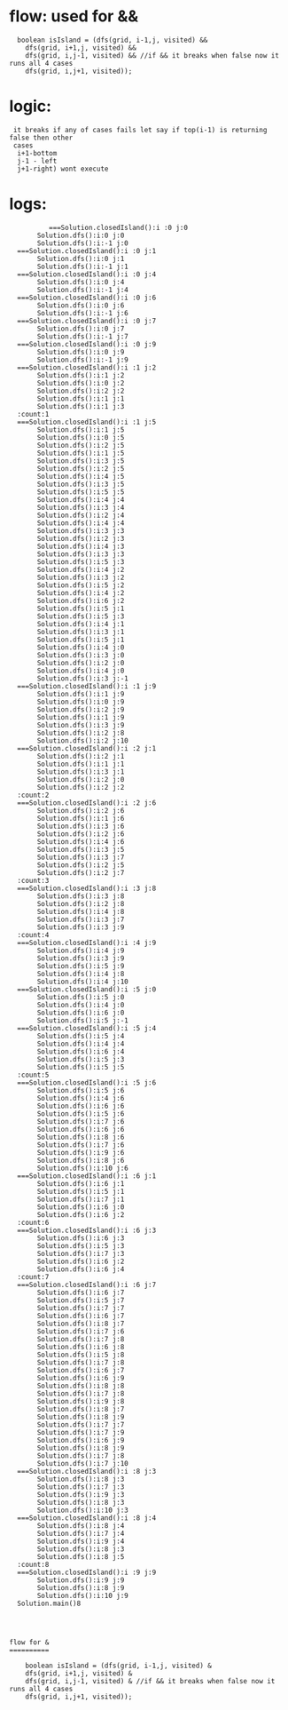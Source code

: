 flow: used for  &&
===================

      boolean isIsland = (dfs(grid, i-1,j, visited) &&
        dfs(grid, i+1,j, visited) &&
        dfs(grid, i,j-1, visited) && //if && it breaks when false now it runs all 4 cases
        dfs(grid, i,j+1, visited));
    
  logic:
  =====
    
     it breaks if any of cases fails let say if top(i-1) is returning false then other 
     cases 
      i+1-bottom
      j-1 - left   
      j+1-right) wont execute 
     
   logs:
   ====
     
              ===Solution.closedIsland():i :0 j:0
           Solution.dfs():i:0 j:0
           Solution.dfs():i:-1 j:0
      ===Solution.closedIsland():i :0 j:1
           Solution.dfs():i:0 j:1
           Solution.dfs():i:-1 j:1
      ===Solution.closedIsland():i :0 j:4
           Solution.dfs():i:0 j:4
           Solution.dfs():i:-1 j:4
      ===Solution.closedIsland():i :0 j:6
           Solution.dfs():i:0 j:6
           Solution.dfs():i:-1 j:6
      ===Solution.closedIsland():i :0 j:7
           Solution.dfs():i:0 j:7
           Solution.dfs():i:-1 j:7
      ===Solution.closedIsland():i :0 j:9
           Solution.dfs():i:0 j:9
           Solution.dfs():i:-1 j:9
      ===Solution.closedIsland():i :1 j:2
           Solution.dfs():i:1 j:2
           Solution.dfs():i:0 j:2
           Solution.dfs():i:2 j:2
           Solution.dfs():i:1 j:1
           Solution.dfs():i:1 j:3
      :count:1
      ===Solution.closedIsland():i :1 j:5
           Solution.dfs():i:1 j:5
           Solution.dfs():i:0 j:5
           Solution.dfs():i:2 j:5
           Solution.dfs():i:1 j:5
           Solution.dfs():i:3 j:5
           Solution.dfs():i:2 j:5
           Solution.dfs():i:4 j:5
           Solution.dfs():i:3 j:5
           Solution.dfs():i:5 j:5
           Solution.dfs():i:4 j:4
           Solution.dfs():i:3 j:4
           Solution.dfs():i:2 j:4
           Solution.dfs():i:4 j:4
           Solution.dfs():i:3 j:3
           Solution.dfs():i:2 j:3
           Solution.dfs():i:4 j:3
           Solution.dfs():i:3 j:3
           Solution.dfs():i:5 j:3
           Solution.dfs():i:4 j:2
           Solution.dfs():i:3 j:2
           Solution.dfs():i:5 j:2
           Solution.dfs():i:4 j:2
           Solution.dfs():i:6 j:2
           Solution.dfs():i:5 j:1
           Solution.dfs():i:5 j:3
           Solution.dfs():i:4 j:1
           Solution.dfs():i:3 j:1
           Solution.dfs():i:5 j:1
           Solution.dfs():i:4 j:0
           Solution.dfs():i:3 j:0
           Solution.dfs():i:2 j:0
           Solution.dfs():i:4 j:0
           Solution.dfs():i:3 j:-1
      ===Solution.closedIsland():i :1 j:9
           Solution.dfs():i:1 j:9
           Solution.dfs():i:0 j:9
           Solution.dfs():i:2 j:9
           Solution.dfs():i:1 j:9
           Solution.dfs():i:3 j:9
           Solution.dfs():i:2 j:8
           Solution.dfs():i:2 j:10
      ===Solution.closedIsland():i :2 j:1
           Solution.dfs():i:2 j:1
           Solution.dfs():i:1 j:1
           Solution.dfs():i:3 j:1
           Solution.dfs():i:2 j:0
           Solution.dfs():i:2 j:2
      :count:2
      ===Solution.closedIsland():i :2 j:6
           Solution.dfs():i:2 j:6
           Solution.dfs():i:1 j:6
           Solution.dfs():i:3 j:6
           Solution.dfs():i:2 j:6
           Solution.dfs():i:4 j:6
           Solution.dfs():i:3 j:5
           Solution.dfs():i:3 j:7
           Solution.dfs():i:2 j:5
           Solution.dfs():i:2 j:7
      :count:3
      ===Solution.closedIsland():i :3 j:8
           Solution.dfs():i:3 j:8
           Solution.dfs():i:2 j:8
           Solution.dfs():i:4 j:8
           Solution.dfs():i:3 j:7
           Solution.dfs():i:3 j:9
      :count:4
      ===Solution.closedIsland():i :4 j:9
           Solution.dfs():i:4 j:9
           Solution.dfs():i:3 j:9
           Solution.dfs():i:5 j:9
           Solution.dfs():i:4 j:8
           Solution.dfs():i:4 j:10
      ===Solution.closedIsland():i :5 j:0
           Solution.dfs():i:5 j:0
           Solution.dfs():i:4 j:0
           Solution.dfs():i:6 j:0
           Solution.dfs():i:5 j:-1
      ===Solution.closedIsland():i :5 j:4
           Solution.dfs():i:5 j:4
           Solution.dfs():i:4 j:4
           Solution.dfs():i:6 j:4
           Solution.dfs():i:5 j:3
           Solution.dfs():i:5 j:5
      :count:5
      ===Solution.closedIsland():i :5 j:6
           Solution.dfs():i:5 j:6
           Solution.dfs():i:4 j:6
           Solution.dfs():i:6 j:6
           Solution.dfs():i:5 j:6
           Solution.dfs():i:7 j:6
           Solution.dfs():i:6 j:6
           Solution.dfs():i:8 j:6
           Solution.dfs():i:7 j:6
           Solution.dfs():i:9 j:6
           Solution.dfs():i:8 j:6
           Solution.dfs():i:10 j:6
      ===Solution.closedIsland():i :6 j:1
           Solution.dfs():i:6 j:1
           Solution.dfs():i:5 j:1
           Solution.dfs():i:7 j:1
           Solution.dfs():i:6 j:0
           Solution.dfs():i:6 j:2
      :count:6
      ===Solution.closedIsland():i :6 j:3
           Solution.dfs():i:6 j:3
           Solution.dfs():i:5 j:3
           Solution.dfs():i:7 j:3
           Solution.dfs():i:6 j:2
           Solution.dfs():i:6 j:4
      :count:7
      ===Solution.closedIsland():i :6 j:7
           Solution.dfs():i:6 j:7
           Solution.dfs():i:5 j:7
           Solution.dfs():i:7 j:7
           Solution.dfs():i:6 j:7
           Solution.dfs():i:8 j:7
           Solution.dfs():i:7 j:6
           Solution.dfs():i:7 j:8
           Solution.dfs():i:6 j:8
           Solution.dfs():i:5 j:8
           Solution.dfs():i:7 j:8
           Solution.dfs():i:6 j:7
           Solution.dfs():i:6 j:9
           Solution.dfs():i:8 j:8
           Solution.dfs():i:7 j:8
           Solution.dfs():i:9 j:8
           Solution.dfs():i:8 j:7
           Solution.dfs():i:8 j:9
           Solution.dfs():i:7 j:7
           Solution.dfs():i:7 j:9
           Solution.dfs():i:6 j:9
           Solution.dfs():i:8 j:9
           Solution.dfs():i:7 j:8
           Solution.dfs():i:7 j:10
      ===Solution.closedIsland():i :8 j:3
           Solution.dfs():i:8 j:3
           Solution.dfs():i:7 j:3
           Solution.dfs():i:9 j:3
           Solution.dfs():i:8 j:3
           Solution.dfs():i:10 j:3
      ===Solution.closedIsland():i :8 j:4
           Solution.dfs():i:8 j:4
           Solution.dfs():i:7 j:4
           Solution.dfs():i:9 j:4
           Solution.dfs():i:8 j:3
           Solution.dfs():i:8 j:5
      :count:8
      ===Solution.closedIsland():i :9 j:9
           Solution.dfs():i:9 j:9
           Solution.dfs():i:8 j:9
           Solution.dfs():i:10 j:9
      Solution.main()8

        
        
        
    flow for &
    ==========
    
        boolean isIsland = (dfs(grid, i-1,j, visited) &
        dfs(grid, i+1,j, visited) &
        dfs(grid, i,j-1, visited) & //if && it breaks when false now it runs all 4 cases
        dfs(grid, i,j+1, visited));
        




